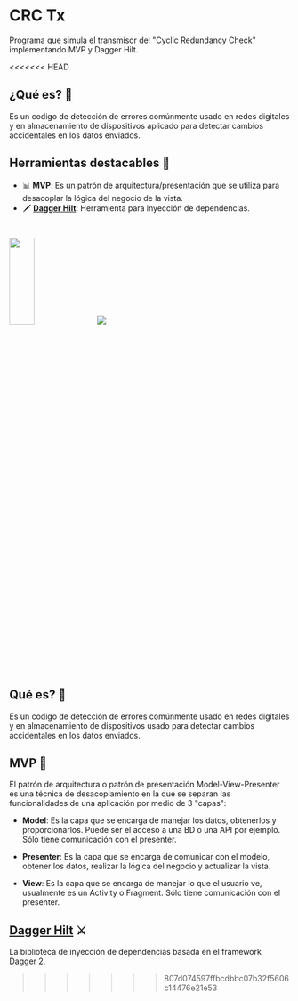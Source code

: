 # CRC Tx
Programa que simula el transmisor del "Cyclic Redundancy Check" implementando MVP y Dagger Hilt.

<<<<<<< HEAD
## ¿Qué es? :thinking:
Es un codigo de detección de errores comúnmente usado en redes digitales y en almacenamiento de dispositivos aplicado para detectar cambios accidentales en los datos enviados.

## Herramientas destacables :wrench:
* :bar_chart: **MVP**: Es un patrón de arquitectura/presentación que se utiliza para desacoplar la lógica del negocio de la vista.
* :dagger: **[Dagger Hilt](https://developer.android.com/training/dependency-injection/hilt-android?hl=es-419)**: Herramienta para inyección de dependencias.

<img src="https://user-images.githubusercontent.com/36385394/186287196-261b83d3-0d38-47eb-9fc5-9084935fe209.jpeg" width="30%" height="20%"> <img src="https://user-images.githubusercontent.com/36385394/186287200-4eb9baca-4c53-4b04-81fc-6fc6cf5c9135.png">
=======
## Qué es? :thinking:
Es un codigo de detección de errores comúnmente usado en redes digitales y en almacenamiento de dispositivos usado para detectar cambios accidentales en los datos enviados.

## MVP :wrench:
El patrón de arquitectura o patrón de presentación Model-View-Presenter es una técnica de desacoplamiento en la que se separan las funcionalidades de una aplicación por medio de 3 "capas":
* **Model**: Es la capa que se encarga de manejar los datos, obtenerlos y proporcionarlos. Puede ser el acceso a una BD o una API por ejemplo. Sólo tiene comunicación con el presenter.

* **Presenter**: Es la capa que se encarga de comunicar con el modelo, obtener los datos, realizar la lógica del negocio y actualizar la vista.

* **View**: Es la capa que se encarga de manejar lo que el usuario ve, usualmente es un Activity o Fragment. Sólo tiene comunicación con el presenter.

## [Dagger Hilt](https://dagger.dev/hilt/) :crossed_swords:
La biblioteca de inyección de dependencias basada en el framework [Dagger 2](https://dagger.dev/).
>>>>>>> 807d074597ffbcdbbc07b32f5606c14476e21e53
